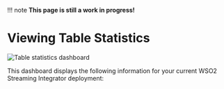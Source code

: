 !!! note
    **This page is still a work in progress!**
    
# Viewing Table Statistics

![Table statistics dashboard](../images/streaming-integrator-grafana-dashboard/table_statistics_dashboard.png)

This dashboard displays the following information for your current WSO2 Streaming Integrator deployment: